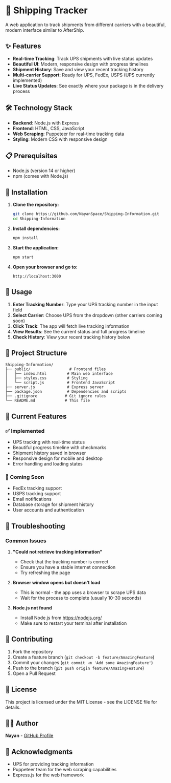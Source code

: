 # 🚚 Shipping Tracker

A web application to track shipments from different carriers with a beautiful, modern interface similar to AfterShip.

## ✨ Features

- **Real-time Tracking**: Track UPS shipments with live status updates
- **Beautiful UI**: Modern, responsive design with progress timelines
- **Shipment History**: Save and view your recent tracking history
- **Multi-carrier Support**: Ready for UPS, FedEx, USPS (UPS currently implemented)
- **Live Status Updates**: See exactly where your package is in the delivery process

## 🛠️ Technology Stack

- **Backend**: Node.js with Express
- **Frontend**: HTML, CSS, JavaScript
- **Web Scraping**: Puppeteer for real-time tracking data
- **Styling**: Modern CSS with responsive design

## 📋 Prerequisites

- Node.js (version 14 or higher)
- npm (comes with Node.js)

## 🚀 Installation

1. **Clone the repository:**
   ```bash
   git clone https://github.com/NayanSpace/Shipping-Information.git
   cd Shipping-Information
   ```

2. **Install dependencies:**
   ```bash
   npm install
   ```

3. **Start the application:**
   ```bash
   npm start
   ```

4. **Open your browser and go to:**
   ```
   http://localhost:3000
   ```

## 📱 Usage

1. **Enter Tracking Number**: Type your UPS tracking number in the input field
2. **Select Carrier**: Choose UPS from the dropdown (other carriers coming soon)
3. **Click Track**: The app will fetch live tracking information
4. **View Results**: See the current status and full progress timeline
5. **Check History**: View your recent tracking history below

## 🔧 Project Structure

```
Shipping-Information/
├── public/                 # Frontend files
│   ├── index.html         # Main web interface
│   ├── styles.css         # Styling
│   └── script.js          # Frontend JavaScript
├── server.js              # Express server
├── package.json           # Dependencies and scripts
├── .gitignore            # Git ignore rules
└── README.md             # This file
```

## 🎯 Current Features

### ✅ Implemented
- UPS tracking with real-time status
- Beautiful progress timeline with checkmarks
- Shipment history saved in browser
- Responsive design for mobile and desktop
- Error handling and loading states

### 🚧 Coming Soon
- FedEx tracking support
- USPS tracking support
- Email notifications
- Database storage for shipment history
- User accounts and authentication

## 🐛 Troubleshooting

### Common Issues

1. **"Could not retrieve tracking information"**
   - Check that the tracking number is correct
   - Ensure you have a stable internet connection
   - Try refreshing the page

2. **Browser window opens but doesn't load**
   - This is normal - the app uses a browser to scrape UPS data
   - Wait for the process to complete (usually 10-30 seconds)

3. **Node.js not found**
   - Install Node.js from https://nodejs.org/
   - Make sure to restart your terminal after installation

## 🤝 Contributing

1. Fork the repository
2. Create a feature branch (`git checkout -b feature/AmazingFeature`)
3. Commit your changes (`git commit -m 'Add some AmazingFeature'`)
4. Push to the branch (`git push origin feature/AmazingFeature`)
5. Open a Pull Request

## 📄 License

This project is licensed under the MIT License - see the LICENSE file for details.

## 👨‍💻 Author

**Nayan** - [GitHub Profile](https://github.com/NayanSpace)

## 🙏 Acknowledgments

- UPS for providing tracking information
- Puppeteer team for the web scraping capabilities
- Express.js for the web framework 